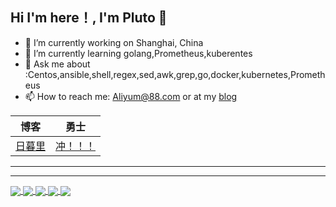 ## Hi I'm here！, I'm Pluto 👋

- 🔭 I’m currently working on Shanghai, China
- 🌱 I’m currently learning golang,Prometheus,kuberentes
- 💬 Ask me about :Centos,ansible,shell,regex,sed,awk,grep,go,docker,kubernetes,Prometheus
- 📫 How to reach me: [Aliyum@88.com](mailto:Aliyum@88.com) or at my [blog](https://www.bococ.cn)

| 博客                            | 勇士                                  |
| ------------------------------- | ------------------------------------- |
| [日暮里](https://www.bococ.cn/) | [冲！！！](https://img-api.bococ.cn/) |

------

---

<a href="https://github.com/bococ/trino-operator">
  <img align="center" src="https://github-readme-stats.vercel.app/api/pin/?username=bococ&repo=trino-operator&show_icons=true&theme=radical" />
</a>
<a href="https://github.com/bococ/hive-metastore-operator">
  <img align="center" src="https://github-readme-stats.vercel.app/api/pin/?username=bococ&repo=hive-metastore-operator&show_icons=true&theme=radical" />
</a>
<a href="http://img-api.bococ.cn/">
  <img align="center" src="https://github-readme-stats.vercel.app/api/pin/?username=bococ&repo=img-api&show_icons=true&theme=radical" />
</a>


<a href="https://github.com/bococ/argo-workflow-operator">
  <img align="center" src="https://github-readme-stats.vercel.app/api/pin/?username=bococ&repo=argo-workflow-operator&show_icons=true&theme=radical" />
</a>

<a href="http://img-api.bococ.cn/">
  <img align="center" src="https://github-readme-stats.vercel.app/api/top-langs/?username=bococ&hide=javascript,html,css,jinja&layout=compact&theme=radical" />
</a>
